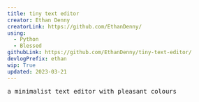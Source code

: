 ```yaml
---
title: tiny text editor
creator: Ethan Denny
creatorLink: https://github.com/EthanDenny/
using:
  - Python
  - Blessed
githubLink: https://github.com/EthanDenny/tiny-text-editor/
devlogPrefix: ethan
wip: True
updated: 2023-03-21
---
```


<pre>a minimalist text editor with pleasant colours</pre>
